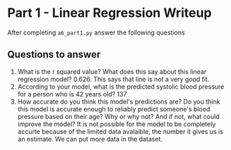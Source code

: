 # Part 1 - Linear Regression Writeup

After completing `a6_part1.py` answer the following questions

## Questions to answer

1. What is the r squared value?  What does this say about this linear regression model?
0.626. This says that line is not a very good fit.
2. According to your model, what is the predicted systolic blood pressure for a person who is 42 years old?
137
3. How accurate do you think this model's predictions are?  Do you think this model is accurate enough to reliably predict someone's blood pressure based on their age?  Why or why not?  And if not, what could improve the model?
It is not possible for the model to be completely accurte because of the limited data avalaible, the number it gives us is an estimate. We can put more data in the dataset.
